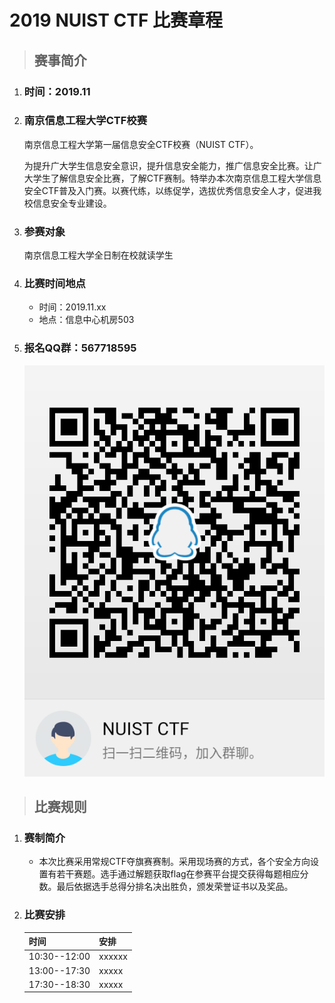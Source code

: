 # 2019 NUIST CTF 比赛章程

>## 赛事简介

1. ### 时间：2019.11

1. ### 南京信息工程大学CTF校赛

    南京信息工程大学第一届信息安全CTF校赛（NUIST CTF）。

    为提升广大学生信息安全意识，提升信息安全能力，推广信息安全比赛。让广大学生了解信息安全比赛，了解CTF赛制。特举办本次南京信息工程大学信息安全CTF普及入门赛。以赛代练，以练促学，选拔优秀信息安全人才，促进我校信息安全专业建设。

1. ### 参赛对象

    南京信息工程大学全日制在校就读学生

1. ### 比赛时间地点

    * 时间：2019.11.xx
    * 地点：信息中心机房503

1. ### 报名QQ群：567718595
    ![比赛目的：了解我校与外校实力差距。。。](./QQGroupQRCode.png)

>## 比赛规则

1. ### 赛制简介
    * 本次比赛采用常规CTF夺旗赛赛制。采用现场赛的方式，各个安全方向设置有若干赛题。选手通过解题获取flag在参赛平台提交获得每题相应分数。最后依据选手总得分排名决出胜负，颁发荣誉证书以及奖品。
1. ### 比赛安排
    时间|安排
    ---|---
    10:30--12:00|xxxxxx
    13:00--17:30|xxxxx
    17:30--18:30|xxxxx


